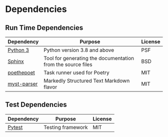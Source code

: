 # Dependencies

## Run Time Dependencies

| Dependency                       | Purpose                                                     | License |
|----------------------------------|-------------------------------------------------------------|---------|
| [Python 3][python]               | Python version 3.8 and above                                | PSF     |
| [Sphinx][Sphinx]                 | Tool for generating the documentation from the source files | BSD     |
| [poethepoet][poethepoet]         | Task runner used for Poetry                                 | MIT     |
| [myst-parser][myst-parser]       | Markedly Structured Text  Markdown flavor                   | MIT     |



## Test Dependencies

| Dependency                    | Purpose                           | License           |
|-------------------------------|-----------------------------------|-------------------|
| [Pytest][pytest]              | Testing framework                 | MIT               |



[python]: https://docs.python.org
[Sphinx]: https://www.sphinx-doc.org/en/master/
[poethepoet]: https://github.com/nat-n/poethepoet
[myst-parser]: https://myst-parser.readthedocs.io/en/latest/

[pytest]: https://docs.pytest.org/en/stable/
